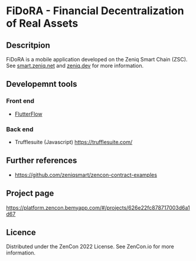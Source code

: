 # FiDoRA - Financial Decentralization of Real Assets

## Descritpion
FiDoRA is a mobile application developed on the Zeniq Smart Chain (ZSC).
See [smart.zeniq.net](https://smart.zeniq.net/) and [zeniq.dev](https://www.zeniq.dev/) for more information.

## Developemnt tools
### Front end
- [FlutterFlow](https://flutterflow.io/)
### Back end
- Trufflesuite (Javascript) https://trufflesuite.com/
## Further references
- https://github.com/zeniqsmart/zencon-contract-examples

## Project page
https://platform.zencon.bemyapp.com/#/projects/626e22fc878717003d6a1d67

## Licence
Distributed under the ZenCon 2022 License. See ZenCon.io for more information.
